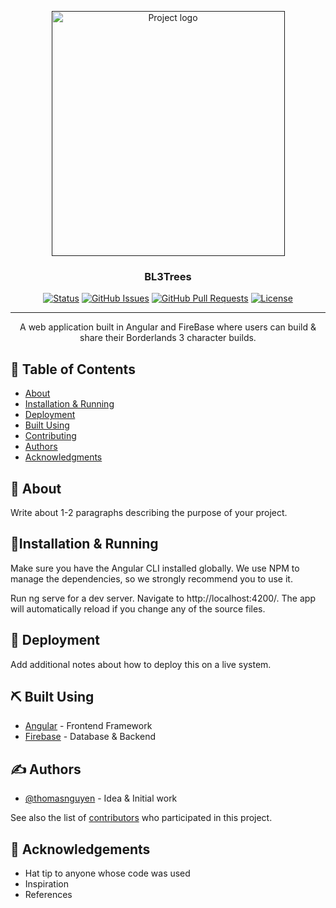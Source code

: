 <p align="center">
  <a href="" rel="noopener">
 <img width=373px height=392px src="https://raw.githubusercontent.com/thomasnguyen/BLTrees/master/readmePreview.png" alt="Project logo"></a>
</p>

<h3 align="center">BL3Trees</h3>

<div align="center">

  [![Status](https://img.shields.io/badge/status-active-success.svg)]() 
  [![GitHub Issues](https://img.shields.io/github/issues/thomasnguyen/BLTrees.svg)](https://github.com/thomasnguyen/BLTrees/issues)
  [![GitHub Pull Requests](https://img.shields.io/github/issues-pr/thomasnguyen/BLTrees.svg)](https://github.com/thomasnguyen/BLTrees/pulls)
  [![License](https://img.shields.io/badge/license-MIT-blue.svg)](/LICENSE)

</div>

---

<p align="center"> 
  A web application built in Angular and FireBase where users can build & share their Borderlands 3 character builds.
    <br> 
</p>

## 📝 Table of Contents
- [About](#about)
- [Installation & Running](#installation_&_running)
- [Deployment](#deployment)
- [Built Using](#built_using)
- [Contributing](../CONTRIBUTING.md)
- [Authors](#authors)
- [Acknowledgments](#acknowledgement)

## 🧐 About <a name = "about"></a>
Write about 1-2 paragraphs describing the purpose of your project.


## 🏁Installation & Running
Make sure you have the Angular CLI installed globally. We use NPM  to manage the dependencies, so we strongly recommend you to use it. 

Run ng serve for a dev server. Navigate to http://localhost:4200/. The app will automatically reload if you change any of the source files.


## 🚀 Deployment <a name = "deployment"></a>
Add additional notes about how to deploy this on a live system.

## ⛏️ Built Using <a name = "built_using"></a>
- [Angular](https://angular.io/) - Frontend Framework
- [Firebase](https://firebase.google.com/) - Database & Backend

## ✍️ Authors <a name = "authors"></a>
- [@thomasnguyen](https://github.com/thomasnguyen) - Idea & Initial work

See also the list of [contributors](https://github.com/thomasnguyen/BLTrees/contributors) who participated in this project.

## 🎉 Acknowledgements <a name = "acknowledgement"></a>
- Hat tip to anyone whose code was used
- Inspiration
- References
